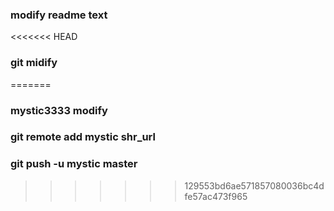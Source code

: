 ### modify readme text

<<<<<<< HEAD
### git midify
=======


### mystic3333 modify

### git remote add mystic shr_url

### git push -u mystic master
>>>>>>> 129553bd6ae571857080036bc4dfe57ac473f965
